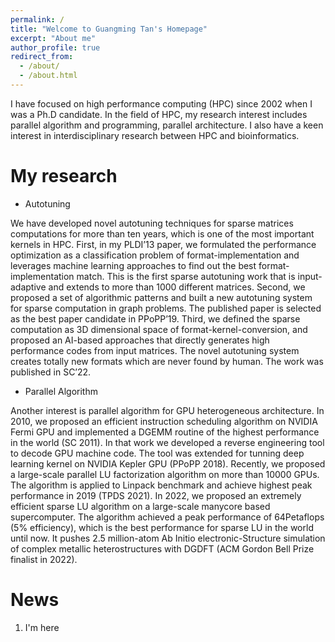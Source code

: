 ```yaml
---
permalink: /
title: "Welcome to Guangming Tan's Homepage"
excerpt: "About me"
author_profile: true
redirect_from: 
  - /about/
  - /about.html
---
```

I have focused on high performance computing (HPC) since 2002 when I was a Ph.D candidate. In the field of HPC, my research interest includes parallel algorithm and programming, parallel architecture. I also have a keen interest in interdisciplinary research between HPC and  bioinformatics.

My research
======

* Autotuning

We have developed novel autotuning techniques for sparse matrices computations for more than ten years, which is one of the most important kernels in HPC. First, in my PLDI’13 paper, we formulated the performance optimization as a classification problem of format-implementation and leverages machine learning approaches to find out the best format-implementation match. This is the first sparse autotuning work that is input-adaptive and extends to more than 1000 different matrices. Second, we proposed a set of algorithmic patterns and built a new autotuning system for sparse computation in graph problems. The published paper is selected as the best paper candidate in PPoPP’19. Third, we defined the sparse computation as 3D dimensional space of format-kernel-conversion, and proposed an AI-based approaches that directly generates high performance codes from input matrices. The novel autotuning system creates totally new formats which are never found by human. The work was published in SC’22.

* Parallel Algorithm 

Another interest is parallel algorithm for GPU heterogeneous architecture. In 2010, we proposed an efficient instruction scheduling algorithm on NVIDIA Fermi GPU and implemented a DGEMM routine of the highest performance in the world (SC 2011). In that work we developed a reverse engineering tool to decode GPU machine code. The tool was extended for tunning deep learning kernel on NVIDIA Kepler GPU (PPoPP 2018). Recently, we proposed a large-scale parallel LU factorization algorithm on more than 10000 GPUs. The algorithm is applied to Linpack benchmark and achieve highest peak performance in 2019 (TPDS 2021). In 2022, we proposed an extremely efficient sparse LU algorithm on a large-scale manycore based supercomputer. The algorithm achieved a peak performance of 64Petaflops (5% efficiency), which is the best performance for sparse LU in the world until now. It pushes 2.5 million-atom Ab Initio electronic-Structure simulation of complex metallic heterostructures with DGDFT (ACM Gordon Bell Prize finalist in 2022).


News
======
1. I'm here
